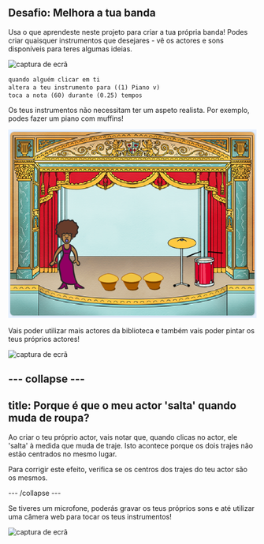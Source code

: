 ## Desafio: Melhora a tua banda

Usa o que aprendeste neste projeto para criar a tua própria banda! Podes criar quaisquer instrumentos que desejares - vê os actores e sons disponíveis para teres algumas ideias.

![captura de ecrã](images/band-ideas-sounds.png)

```blocks3
quando alguém clicar em ti
altera a teu instrumento para ((1) Piano v)
toca a nota (60) durante (0.25) tempos
```

Os teus instrumentos não necessitam ter um aspeto realista. Por exemplo, podes fazer um piano com muffins!

![captura de ecrã](images/band-piano.png)

Vais poder utilizar mais actores da biblioteca e também vais poder pintar os teus próprios actores!

![captura de ecrã](images/band-draw.png)

## \--- collapse \---

## title: Porque é que o meu actor 'salta' quando muda de roupa?

Ao criar o teu próprio actor, vais notar que, quando clicas no actor, ele 'salta' à medida que muda de traje. Isto acontece porque os dois trajes não estão centrados no mesmo lugar.

Para corrigir este efeito, verifica se os centros dos trajes do teu actor são os mesmos.

\--- /collapse \---

Se tiveres um microfone, poderás gravar os teus próprios sons e até utilizar uma câmera web para tocar os teus instrumentos!

![captura de ecrã](images/band-io.png)